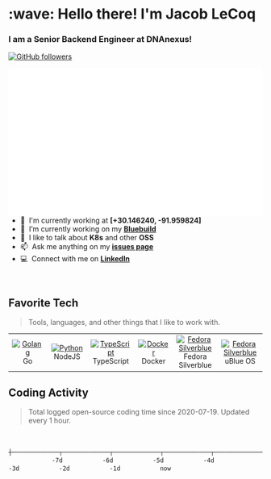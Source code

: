 <h1 align="left" id="brogrammer-title">:wave: Hello there! I'm Jacob LeCoq</h1>
<h3 align="left">I am a Senior Backend Engineer at DNAnexus!</h3>

<p align="left">
  <a href="https://github.com/bayou-brogrammer?tab=followers">
    <img alt="GitHub followers" src="https://img.shields.io/github/followers/bayou-brogrammer?style=flat&logo=github">
  </a>
</p>

<a href="#brogrammer-title">
  <img src="https://raw.githubusercontent.com/MacroPower/github-stats-transparent/output/generated/overview.svg" alt="macropower" align="right" />
</a>

- :office: &nbsp;I'm currently working at **[+30.146240, -91.959824]**
- :seedling: &nbsp;I’m currently working on my **[Bluebuild]**
- :speech_balloon: &nbsp;I like to talk about **K8s** and other **OSS**
- :mailbox: &nbsp;Ask me anything on my **[issues page]**
- :computer: &nbsp;Connect with me on **[LinkedIn]**

<br>

<h2 align="left" id="brogrammer-tech">Favorite Tech</h2>

> Tools, languages, and other things that I like to work with.

<table>
  <tr>
    <td align="center" width="96">
      <a href="#brogrammer-tech">
        <img src="./img/go-flat.svg" width="48" height="48" alt="Golang" />
      </a>
      <br>Go
    </td>
    <td align="center" width="96">
      <a href="#brogrammer-tech">
        <img src="./img/python-original.svg" width="48" height="48" alt="Python" />
      </a>
      <br>NodeJS
    </td>
    <td align="center" width="96">
      <a href="#brogrammer-tech">
        <img src="./img/typescript-original.svg" width="48" height="48" alt="TypeScript" />
      </a>
      <br>TypeScript
    </td>
    <td align="center" width="96"> 
      <a href="#brogrammer-tech" >
        <img src="./img/docker-original.svg" width="48" height="48" alt="Docker" />
      </a>
      <br>Docker
    </td>
    <td align="center"  width="96">
      <a href="#brogrammer-tech">
        <img src="./img/debian-original.svg" width="48" height="48" alt="Fedora Silverblue" />
      </a>
      <br>Fedora Silverblue
    </td>
    <td align="center"  width="96">
      <a href="#brogrammer-tech">
        <img src="./img/debian-original.svg" width="48" height="48" alt="Fedora Silverblue" />
      </a>
      <br>uBlue OS
    </td>
  </tr>
</table>

<h2 align="left">Coding Activity</h2>

> Total logged open-source coding time since 2020-07-19. Updated every 1 hour.

<!-- prettier-ignore-start -->
<!-- START_SECTION:ascii_graph -->

```

             ┼─────────────┬─────────────┬─────────────┬─────────────┬─────────────┬─────────────┬─────────────┤ 
            -7d           -6d           -5d           -4d           -3d           -2d           -1d           now
```

<!-- END_SECTION:ascii_graph -->
<!-- prettier-ignore-end -->

<!-- links -->

[Bluebuild]: https://blue-build.org "Bluebuild Home"
[issues page]: https://github.com/MacroPower/MacroPower/issues "MacroPower/issues"
[linkedin]: https://www.linkedin.com/in/colvinjm "Jacob Colvin LinkedIn"
